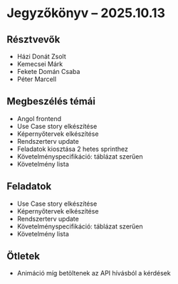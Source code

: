# Jegyzőkönyv – 2025.10.13

## Résztvevők
- Házi Donát Zsolt
- Kemecsei Márk
- Fekete Domán Csaba
- Péter Marcell

## Megbeszélés témái
- Angol frontend
-	Use Case story elkészítése
-	Képernyőtervek elkészítése
-	Rendszerterv update
-	Feladatok kiosztása 2 hetes sprinthez
-	Követelményspecifikáció: táblázat szerűen
-	Követelmény lista

## Feladatok
-	Use Case story elkészítése
-	Képernyőtervek elkészítése
-	Rendszerterv update
-	Követelményspecifikáció: táblázat szerűen
-	Követelmény lista

## Ötletek
-	Animáció míg betöltenek az API hívásból a kérdések

